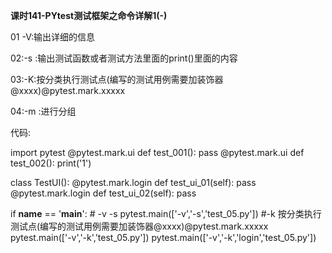 **课时141-PYtest测试框架之命令详解1(-)**

01 -V:输出详细的信息

02:-s :输出测试函数或者测试方法里面的print()里面的内容

03:-K:按分类执行测试点(编写的测试用例需要加装饰器@xxxx)@pytest.mark.xxxxx

04:-m :进行分组

代码:

import pytest
@pytest.mark.ui
def test_001():
	pass
@pytest.mark.ui
def test_002():
	print('1')

class TestUI():
	@pytest.mark.login
	def test_ui_01(self):
		pass
	@pytest.mark.login
	def test_ui_02(self):
		pass

if __name__ == '__main__':
    # -v -s
	pytest.main(['-v','-s','test_05.py'])
    #-k 按分类执行测试点(编写的测试用例需要加装饰器@xxxx)@pytest.mark.xxxxx
    pytest.main(['-v','-k','test_05.py'])
    pytest.main(['-v','-k','login','test_05.py'])